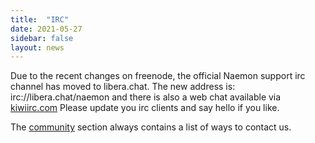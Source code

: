 ```yaml
---
title:  "IRC"
date: 2021-05-27
sidebar: false
layout: news
---
```


Due to the recent changes on freenode, the official Naemon support irc channel has moved to libera.chat.
The new address is: irc://libera.chat/naemon and there is also a web chat available via
[kiwiirc.com](https://kiwiirc.com/nextclient/irc.libera.chat/#naemon)
Please update you irc clients and say hello if you like.

The [community](/community/) section always contains a list of ways to contact us.
